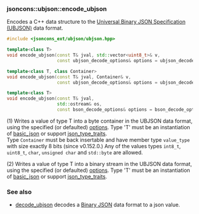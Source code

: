 ### jsoncons::ubjson::encode_ubjson

Encodes a C++ data structure to the [Universal Binary JSON Specification (UBJSON)](http://ubjsonspec.org/) data format.

```c++
#include <jsoncons_ext/ubjson/ubjson.hpp>

template<class T>
void encode_ubjson(const T& jval, std::vector<uint8_t>& v,
                   const ubjson_decode_options& options = ubjson_decode_options()); // (1) (until v0.152.0)

template<class T, class Container>
void encode_ubjson(const T& jval, Container& v,
                   const ubjson_decode_options& options = ubjson_decode_options()); // (1) (since v0.152.0)

template<class T>
void encode_ubjson(const T& jval, 
                   std::ostream& os,
                   const bson_decode_options& options = bson_decode_options()); // (2)
```

(1) Writes a value of type T into a byte container in the UBJSON data format, using the specified (or defaulted) [options](ubjson_options.md).
Type 'T' must be an instantiation of [basic_json](../basic_json.md) 
or support [json_type_traits](../json_type_traits.md).  
Type `Container` must be back insertable and have member type `value_type` with size exactly 8 bits (since v0.152.0.)
Any of the values types `int8_t`, `uint8_t`, `char`, `unsigned char` and `std::byte` are allowed.

(2) Writes a value of type T into a binary stream in the UBJSON data format, using the specified (or defaulted) [options](ubjson_options.md). 
Type 'T' must be an instantiation of [basic_json](../basic_json.md) 
or support [json_type_traits](../json_type_traits.md).

### See also

- [decode_ubjson](decode_ubjson) decodes a [Binary JSON](http://ubjsonspec.org/) data format to a json value.

